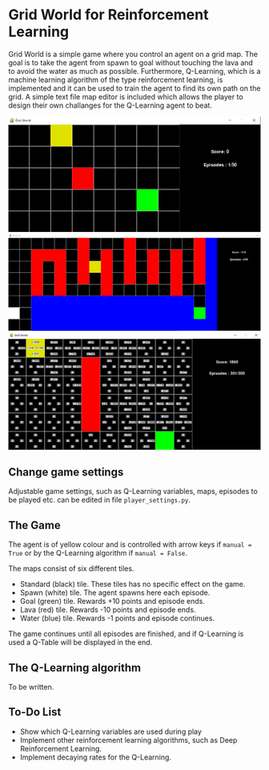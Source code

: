 # Grid World for Reinforcement Learning

Grid World is a simple game where you control an agent on a grid map. The goal is to take the agent from spawn to goal without touching the lava and to avoid the water as much as possible. Furthermore, Q-Learning, which is a machine learning algorithm of the type reinforcement learning, is implemented and it can be used to train the agent to find its own path on the grid. A simple text file map editor is included which allows the player to design their own challanges for the Q-Learning agent to beat.  

![Map1](https://github.com/byKasperAndersson/Grid-World-for-Reinforcement-Learning/blob/main/images/map1.PNG?raw=true)
![Map3](https://github.com/byKasperAndersson/Grid-World-for-Reinforcement-Learning/blob/main/images/map3.PNG?raw=true)
![Map_q_table](https://github.com/byKasperAndersson/Grid-World-for-Reinforcement-Learning/blob/main/images/mapqtable.PNG?raw=true)

## Change game settings
Adjustable game settings, such as Q-Learning variables, maps, episodes to be played etc. can be edited in file `player_settings.py`.

## The Game

The agent is of yellow colour and is controlled with arrow keys if `manual = True` or by the Q-Learning algorithm if `manual = False`.

The maps consist of six different tiles.
- Standard (black) tile. These tiles has no specific effect on the game.
- Spawn (white) tile. The agent spawns here each episode.
- Goal (green) tile. Rewards +10 points and episode ends.
- Lava (red) tile. Rewards -10 points and episode ends.
- Water (blue) tile. Rewards -1 points and episode continues. 

The game continues until all episodes are finished, and if Q-Learning is used a Q-Table will be displayed in the end.


## The Q-Learning algorithm

To be written.


## To-Do List
- Show which Q-Learning variables are used during play
- Implement other reinforcement learning algorithms, such as Deep Reinforcement Learning.
- Implement decaying rates for the Q-Learning. 

